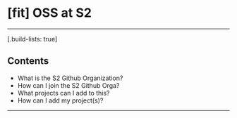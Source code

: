 # [fit] OSS at S2

---

[.build-lists: true]

## Contents

- What is the S2 Github Organization?
- How can I join the S2 Github Orga?
- What projects can I add to this?
- How can I add my project(s)?

---
